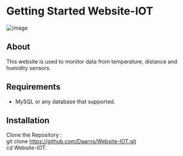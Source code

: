 # Getting Started Website-IOT
![image](https://github.com/user-attachments/assets/3bcce836-fad8-46ba-8ec0-aacc9e3d5e5a)

## About
This website is used to monitor data from temperature, distance and humidity sensors.

## Requirements
- MySQL or any database that supported.

## Installation
Clone the Repository : </br>
git clone https://github.com/Daarns/Website-IOT.git </br>
cd Website-IOT.
